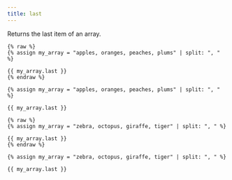 ```yaml
---
title: last
---
```


Returns the last item of an array.

```liquid
{% raw %}
{% assign my_array = "apples, oranges, peaches, plums" | split: ", " %}

{{ my_array.last }}
{% endraw %}
```

```text
{% assign my_array = "apples, oranges, peaches, plums" | split: ", " %}

{{ my_array.last }}
```

```liquid
{% raw %}
{% assign my_array = "zebra, octopus, giraffe, tiger" | split: ", " %}

{{ my_array.last }}
{% endraw %}
```

```text
{% assign my_array = "zebra, octopus, giraffe, tiger" | split: ", " %}

{{ my_array.last }}
```
